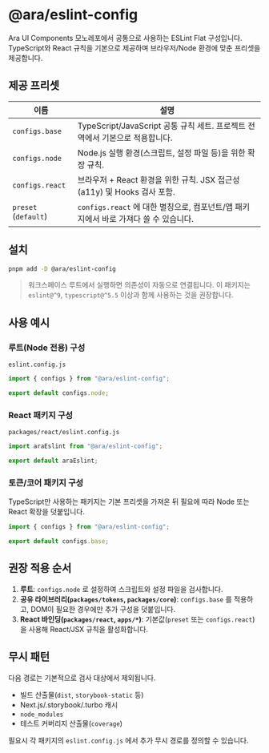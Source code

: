 # @ara/eslint-config

Ara UI Components 모노레포에서 공통으로 사용하는 ESLint Flat 구성입니다. TypeScript와 React 규칙을 기본으로 제공하며 브라우저/Node 환경에 맞춘 프리셋을 제공합니다.

## 제공 프리셋

| 이름 | 설명 |
| --- | --- |
| `configs.base` | TypeScript/JavaScript 공통 규칙 세트. 프로젝트 전역에서 기본으로 적용합니다. |
| `configs.node` | Node.js 실행 환경(스크립트, 설정 파일 등)을 위한 확장 규칙. |
| `configs.react` | 브라우저 + React 환경을 위한 규칙. JSX 접근성(a11y) 및 Hooks 검사 포함. |
| `preset` (`default`) | `configs.react` 에 대한 별칭으로, 컴포넌트/앱 패키지에서 바로 가져다 쓸 수 있습니다. |

## 설치

```bash
pnpm add -D @ara/eslint-config
```

> 워크스페이스 루트에서 실행하면 의존성이 자동으로 연결됩니다. 이 패키지는 `eslint@^9`, `typescript@^5.5` 이상과 함께 사용하는 것을 권장합니다.

## 사용 예시

### 루트(Node 전용) 구성

`eslint.config.js`

```js
import { configs } from "@ara/eslint-config";

export default configs.node;
```

### React 패키지 구성

`packages/react/eslint.config.js`

```js
import araEslint from "@ara/eslint-config";

export default araEslint;
```

### 토큰/코어 패키지 구성

TypeScript만 사용하는 패키지는 기본 프리셋을 가져온 뒤 필요에 따라 Node 또는 React 확장을 덧붙입니다.

```js
import { configs } from "@ara/eslint-config";

export default configs.base;
```

## 권장 적용 순서

1. **루트**: `configs.node` 로 설정하여 스크립트와 설정 파일을 검사합니다.
2. **공유 라이브러리(`packages/tokens`, `packages/core`)**: `configs.base` 를 적용하고, DOM이 필요한 경우에만 추가 구성을 덧붙입니다.
3. **React 바인딩(`packages/react`, `apps/*`)**: 기본값(`preset` 또는 `configs.react`)을 사용해 React/JSX 규칙을 활성화합니다.

## 무시 패턴

다음 경로는 기본적으로 검사 대상에서 제외됩니다.

- 빌드 산출물(`dist`, `storybook-static` 등)
- Next.js/.storybook/.turbo 캐시
- `node_modules`
- 테스트 커버리지 산출물(`coverage`)

필요시 각 패키지의 `eslint.config.js` 에서 추가 무시 경로를 정의할 수 있습니다.
